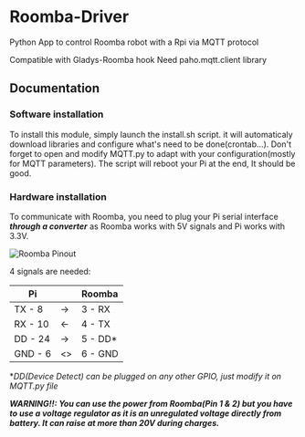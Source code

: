 # Roomba-Driver

Python App to control Roomba robot with a Rpi via MQTT protocol

Compatible with Gladys-Roomba hook
Need paho.mqtt.client library

## Documentation

### Software installation

To install this module, simply launch the install.sh script.
it will automaticaly download libraries and configure what's need to be done(crontab...).
Don't forget to open and modify MQTT.py to adapt with your configuration(mostly for MQTT parameters).
The script will reboot your Pi at the end, It should be good.


### Hardware installation

To communicate with Roomba, you need to plug your Pi serial interface _**through a converter**_ as Roomba works with 5V signals and Pi works with 3.3V.

![Roomba Pinout](https://www.google.fr/url?sa=i&rct=j&q=&esrc=s&source=images&cd=&cad=rja&uact=8&ved=0ahUKEwiCs4bCwdnYAhWF1xQKHf9aC1UQjhwIBQ&url=https%3A%2F%2Fwww.eevblog.com%2Fforum%2Fbeginners%2Fmini-din-7-pcb-headerroomba-wifi%2F&psig=AOvVaw2DUZMnu2EB_4VXH2oA9HpR&ust=1516089979213768 "Roomba Pinout")

4 signals are needed:

|Pi       |    |  Roomba|
|-------  |--- |--------|
|TX  - 8  | -> |  3 - RX|
|RX  - 10 | <- |  4 - TX|
|DD  - 24 | -> | 5 - DD*|
|GND - 6  | <> | 6 - GND|

**DD(Device Detect) can be plugged on any other GPIO, just modify it on MQTT.py file*

_**WARNING!!: You can use the power from Roomba(Pin 1 & 2) but you have to use a voltage regulator as it is an unregulated voltage directly from battery. It can raise at more than 20V during charges.**_

